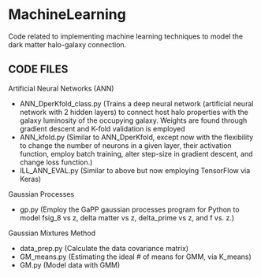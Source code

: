 # MachineLearning

Code related to implementing machine learning techniques to model the dark matter halo-galaxy connection.

CODE FILES
---------------------------
Artificial Neural Networks (ANN)
- ANN_DperKfold_class.py (Trains a deep neural network (artificial neural network with 2 hidden layers) to connect host halo properties with the galaxy luminosity of the occupying galaxy. Weights are found through gradient descent and K-fold validation is employed
- ANN_kfold.py (Similar to ANN_DperKfold, except now with the flexibility to change the number of neurons in a given layer, their activation function, employ batch training, alter step-size in gradient descent, and change loss function.)
- ILL_ANN_EVAL.py (Similar to above but now employing TensorFlow via Keras)

Gaussian Processes
- gp.py (Employ the GaPP gaussian processes program for Python to model fsig_8 vs z, delta matter vs z, delta_prime vs z, and f vs. z.)

Gaussian Mixtures Method
- data_prep.py (Calculate the data covariance matrix)
- GM_means.py (Estimating the ideal # of means for GMM, via K_means)
- GM.py (Model data with GMM)


